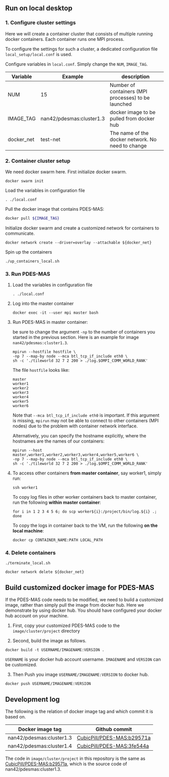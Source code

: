 

## Run on local desktop

### 1. Configure cluster settings

Here we will create a container cluster that consists of multiple running docker containers. Each container runs one MPI process.

To configure the settings for such a cluster, a dedicated configuration file `local_setup/local.conf` is used. 

Configure variables in `local.conf`. Simply change the `NUM`,  `IMAGE_TAG`. 

| Variable   | Example                  | description                                         |
| ---------- | ------------------------ | --------------------------------------------------- |
| NUM        | 15                       | Number of containers (MPI processes) to be launched |
| IMAGE_TAG  | nan42/pdesmas:cluster1.3 | docker image to be pulled from docker hub           |
| docker_net | test-net                 | The name of the docker network. No need to change   |

### 2. Container cluster setup

We need docker swarm here. First initialize docker swarm.

```
docker swarm init
```

Load the variables in configuration file

```shell
. ./local.conf
```

Pull the docker image that contains PDES-MAS:

```bash
docker pull ${IMAGE_TAG}
```

Initialize docker swarm and create a customized network for containers to communicate.

```shell
docker network create --driver=overlay --attachable ${docker_net}
```

Spin up the containers 

```
./up_containers_local.sh
```

### 3. Run PDES-MAS

1. Load the variables in configuration file

   ```shell
   . ./local.conf
   ```

2. Log into the master container

   ```shell
   docker exec -it --user mpi master bash
   ```

3. Run PDES-MAS in master container:

   be sure to change the argument `-np` to the number of containers you started in the previous section. Here is an example for image `nan42/pdesmas:cluster1.3`.

   ```shell
   mpirun --hostfile hostfile \
   -np 7 --map-by node --mca btl_tcp_if_include eth0 \
   sh -c './tileworld 32 7 2 200 > ./log.$OMPI_COMM_WORLD_RANK'
   ```

   The file `hostfile` looks like:

   ```
   master
   worker1
   worker2
   worker3
   worker4
   worker5
   worker6
   ```

   Note that `--mca btl_tcp_if_include eth0` is important. If this argument is missing, `mpirun` may not be able to connect to other containers (MPI nodes) due to the problem with container network interface.

   Alternatively, you can specify the hostname explicitly, where the hostnames are the names of our containers:

   ```shell
   mpirun --host master,worker1,worker2,worker3,worker4,worker5,worker6 \
   -np 7 --map-by node --mca btl_tcp_if_include eth0 \
   sh -c './tileworld 32 7 2 200 > ./log.$OMPI_COMM_WORLD_RANK'
   ```

4. To access other containers **from master container**, say worker1, simply run:

   ```
   ssh worker1
   ```

   To copy log files in other worker containers back to master container, run the following **within master container**:

   ```shell
   for i in 1 2 3 4 5 6; do scp worker${i}:/project/bin/log.${i} .; done
   ```

   To copy the logs in container back to the VM, run the following **on the local machine**:

   ```
   docker cp CONTAINER_NAME:PATH LOCAL_PATH
   ```


### 4. Delete containers

```
./terminate_local.sh
```

```
docker network delete ${docker_net}
```





## Build customized docker image for PDES-MAS

If the PDES-MAS code needs to be modified, we need to build a customized image, rather than simply pull the image from docker hub. Here we demonstrate by using docker hub. You should have configured your docker hub account on your machine.



1. First, copy your customized PDES-MAS code to the  `image/cluster/project` directory

2. Second, build the image as follows. 

```
docker build -t USERNAME/IMAGENAME:VERSION .
```

`USERNAME` is your docker hub account username. `IMAGENAME` and `VERSION` can be customized.

3. Then Push you image `USERNAME/IMAGENAME:VERSION` to docker hub.

```
docker push USERNAME/IMAGENAME:VERSION
```



## Development log

The following is the relation of docker image tag and which commit it is based on.

| Docker image tag         | Github commit                                                |
| ------------------------ | ------------------------------------------------------------ |
| nan42/pdesmas:cluster1.3 | [CubicPill/PDES-MAS:b29571a](https://github.com/CubicPill/PDES-MAS/tree/b29571a8eab21efe7eb6483aef66dd5293347baa) |
| nan42/pdesmas:cluster1.4 | [CubicPill/PDES-MAS:3fe544a](https://github.com/CubicPill/PDES-MAS/tree/3fe544ae0e2511ce1573ff627ec9d91faaccbb4b) |

The code in `image/cluster/project` in this repository is the same as [CubicPill/PDES-MAS:b29571a](https://github.com/CubicPill/PDES-MAS/tree/b29571a8eab21efe7eb6483aef66dd5293347baa), which is the source code of nan42/pdesmas:cluster1.3.

